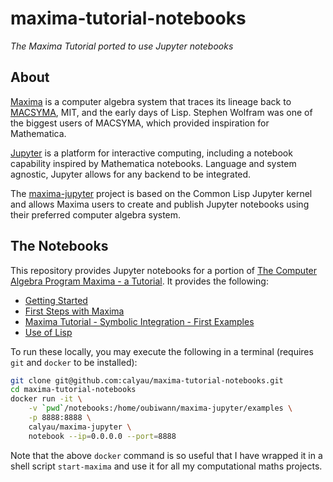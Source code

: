 # maxima-tutorial-notebooks

*The Maxima Tutorial ported to use Jupyter notebooks*

## About

[Maxima](https://en.m.wikipedia.org/wiki/Maxima_(software)) is a computer algebra system that traces its lineage back to [MACSYMA](https://en.m.wikipedia.org/wiki/Macsyma), MIT, and the early days of Lisp. Stephen Wolfram was one of the biggest users of MACSYMA, which provided inspiration for Mathematica.

[Jupyter](https://en.m.wikipedia.org/wiki/Project_Jupyter) is a platform for interactive computing, including a notebook capability inspired by Mathematica notebooks. Language and system agnostic, Jupyter allows for any backend to be integrated.

The [maxima-jupyter](https://github.com/robert-dodier/maxima-jupyter) project is based on the Common Lisp Jupyter kernel and allows Maxima users to create and publish Jupyter notebooks using their preferred computer algebra system.

## The Notebooks

This repository provides Jupyter notebooks for a portion of 
[The Computer Algebra Program Maxima - a Tutorial](http://maxima.sourceforge.net/docs/tutorial/en/gaertner-tutorial-revision/Contents.htm). It provides the following:
* [Getting Started](https://nbviewer.jupyter.org/github/calyau/maxima-tutorial-notebooks/blob/master/notebooks/Getting%20Started.ipynb)
* [First Steps with Maxima](https://nbviewer.jupyter.org/github/calyau/maxima-tutorial-notebooks/blob/master/notebooks/First%20Steps%20with%20Maxima.ipynb)
* [Maxima Tutorial - Symbolic Integration - First Examples](https://nbviewer.jupyter.org/github/calyau/maxima-tutorial-notebooks/blob/master/notebooks/Maxima%20Tutorial%20-%20Symbolic%20Integration%20-%20First%20Examples.ipynb)
* [Use of Lisp](https://nbviewer.jupyter.org/github/calyau/maxima-tutorial-notebooks/blob/master/notebooks/Use%20of%20Lisp.ipynb)

To run these locally, you may execute the following in a terminal (requires `git` and `docker` to be installed):

```sh
git clone git@github.com:calyau/maxima-tutorial-notebooks.git
cd maxima-tutorial-notebooks
docker run -it \
    -v `pwd`/notebooks:/home/oubiwann/maxima-jupyter/examples \
    -p 8888:8888 \
    calyau/maxima-jupyter \
    notebook --ip=0.0.0.0 --port=8888
```

Note that the above `docker` command is so useful that I have wrapped it in a shell script `start-maxima` and use it for all my computational maths projects.
